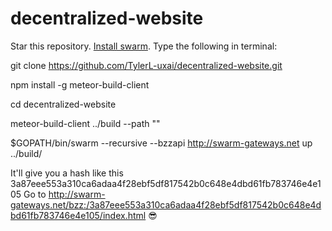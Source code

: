 # decentralized-website

Star this repository. [Install swarm](https://swarm-guide.readthedocs.io/en/latest/installation.html). Type the following in terminal:

git clone https://github.com/TylerL-uxai/decentralized-website.git

npm install -g meteor-build-client

cd decentralized-website

meteor-build-client ../build --path ""

$GOPATH/bin/swarm --recursive --bzzapi http://swarm-gateways.net up ../build/

It'll give you a hash like this 3a87eee553a310ca6adaa4f28ebf5df817542b0c648e4dbd61fb783746e4e105
Go to http://swarm-gateways.net/bzz:/3a87eee553a310ca6adaa4f28ebf5df817542b0c648e4dbd61fb783746e4e105/index.html 😎
